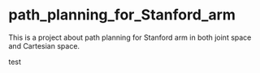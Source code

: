 # path_planning_for_Stanford_arm
 This is a project about path planning for Stanford arm in both joint space and Cartesian space.
 
 test
